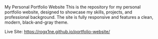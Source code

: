 My Personal Portfolio Website
This is the repository for my personal portfolio website, designed to showcase my skills, projects, and professional background. The site is fully responsive and features a clean, modern, black-and-gray theme.

Live Site: https://rogx1ne.github.io/portfolio-website/

